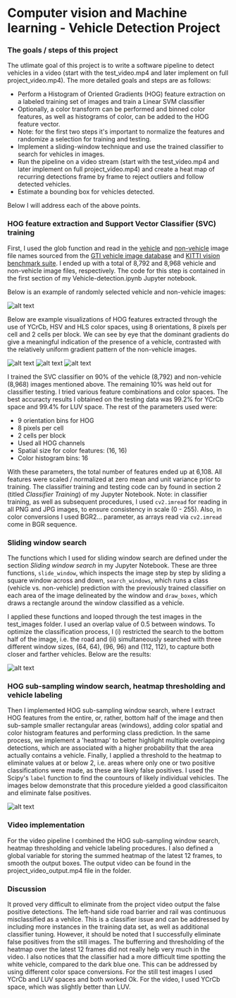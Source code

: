 # Computer vision and Machine learning - Vehicle Detection Project


### The goals / steps of this project

The utlimate goal of this project is to write a software pipeline to detect vehicles in a video (start with the test_video.mp4 and later implement on full project_video.mp4). The more detailed goals and steps are as follows: 

* Perform a Histogram of Oriented Gradients (HOG) feature extraction on a labeled training set of images and train a Linear SVM classifier
* Optionally, a color transform can be performed and binned color features, as well as histograms of color, can be added to the HOG feature vector.
* Note: for the first two steps it's important to normalize the features and randomize a selection for training and testing.
* Implement a sliding-window technique and use the trained classifier to search for vehicles in images.
* Run the pipeline on a video stream (start with the test_video.mp4 and later implement on full project_video.mp4) and create a heat map of recurring detections frame by frame to reject outliers and follow detected vehicles.
* Estimate a bounding box for vehicles detected.
  
Below I will address each of the above points.

[//]: # (Image References)
[image1]: ./output_images/sample_car_not_car.jpg
[image2]: ./output_images/car_not_car_HOGs.jpg
[image3]: ./output_images/car_not_car_HOGs2.jpg
[image4]: ./output_images/car_not_car_HOGs3.jpg
[image5]: ./output_images/sliding_window_search.jpg 
[image6]: ./output_images/labels_thresholded_heatmap.jpg



### HOG feature extraction and Support Vector Classifier (SVC) training 

First, I used the glob function and read in the [vehicle](https://s3.amazonaws.com/udacity-sdc/Vehicle_Tracking/vehicles.zip) and  [non-vehicle](https://s3.amazonaws.com/udacity-sdc/Vehicle_Tracking/non-vehicles.zip) image file names sourced from the [GTI vehicle image database](http://www.gti.ssr.upm.es/data/Vehicle_database.html) and [KITTI vision benchmark suite](http://www.cvlibs.net/datasets/kitti/). I ended up with a total of 8,792 and 8,968 vehicle and non-vehicle image files, respectively. The code for this step is contained in the first section of my Vehicle-detection.ipynb Jupyter notebook. 

Below is an example of randomly selected vehicle and non-vehicle images:

![alt text][image1]

Below are example visualizations of HOG features extracted through the use of YCrCb, HSV and HLS color spaces, using 8 orientations, 8 pixels per cell and 2 cells per block. We can see by eye that the dominant gradients do give a meaningful indication of the presence of a vehicle, contrasted with the relatively uniform gradient pattern of the non-vehicle images. 

![alt text][image2]
![alt text][image3]
![alt text][image4]

I trained the SVC classifier on 90% of the vehicle (8,792) and non-vehicle (8,968) images mentioned above. The remaining 10% was held out for classifier testing. I tried various feature combinations and color spaces. The best accuracty results I obtained on the testing data was 99.2% for YCrCb space and 99.4% for LUV space. The rest of the parameters used were: 

* 9 orientation bins for HOG
* 8 pixels per cell 
* 2 cells per block 
* Used all HOG channels 
* Spatial size for color features: (16, 16) 
* Color histogram bins: 16   

With these parameters, the total number of features ended up at 6,108. All features were scaled / normalized at zero mean and unit variance prior to training. The classifier training and testing code can by found in section 2 (titled _Classifier Training_) of my Jupyter Notebook.
Note: in classifier training, as well as subsequent procedures, I used `cv2.imread` for reading in all PNG and JPG images, to ensure consistency in scale (0 - 255). Also, in color conversions I used BGR2... parameter, as arrays read via `cv2.imread` come in BGR sequence. 

### Sliding window search

The functions which I used for sliding window search are defined under the section _Sliding window search_ in my Jupyter Notebook. These are three functions, `slide_window`, which inspects the image step by step by sliding a square window across and down, `search_windows`, which runs a class (vehicle vs. non-vehicle) prediction with the previously trained classifier on each area of the image delineated by the window and `draw_boxes`, which draws a rectangle around the window classified as a vehicle. 

I applied these functions and looped through the test images in the test\_images folder. I used an overlap value of 0.5 between windows. To optimize the classification process, I (i) restricted the search to the bottom half of the image, i.e. the road and (ii) simultaneously searched with three different window sizes, (64, 64), (96, 96) and (112, 112), to capture both closer and farther vehicles. Below are the results:

![alt text][image5]

### HOG sub-sampling window search, heatmap thresholding and vehicle labeling 

Then I implemented HOG sub-sampling window search, where I extract HOG features from the entire, or, rather, bottom half of the image and then sub-sample smaller rectangular areas (windows), adding color spatial and color histogram features and performing class prediction. In the same process, we implement a 'heatmap' to better highlight multiple overlapping detections, which are associated with a higher probability that the area actually contains a vehicle. Finally, I applied a threshold to the heatmap to eliminate values at or below 2, i.e. areas where only one or two positive classifications were made, as these are likely false positives. I used the Scipy's `label` function to find the countours of likely individual vehicles. The images below demonstrate that this procedure yielded a good classificaiton and eliminate false positives. 

![alt text][image6]

### Video implementation 

For the video pipeline I combined the HOG sub-sampling window search, heatmap thresholding and vehicle labeling procedures. I also defined a global variable for storing the summed heatmap of the latest 12 frames, to smooth the output boxes. The output video can be found in the project\_video\_output.mp4 file in the folder. 

### Discussion 

It proved very difficult to eliminate from the project video output the false positive detections. The left-hand side road barrier and rail was continuous misclassified as a vehilce. This is a classifier issue and can be addressed by including more instances in the training data set, as well as additional classifier tuning. However, it should be noted that I successfully eliminate false positives from the still images. The bufferring and thresholding of the heatmap over the latest 12 frames did not really help very much in the video. I also notices that the classifier had a more difficult time spotting the white vehicle, compared to the dark blue one. This can be addressed by using different color space conversions. For the still test images I used YCrCb and LUV spaces and both worked Ok. For the video, I used YCrCb space, which was slightly better than LUV. 